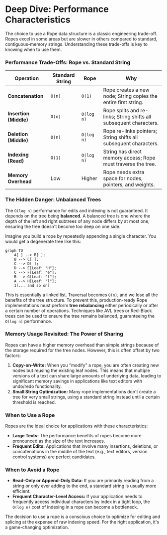 # Deep Dive: Performance Characteristics

The choice to use a Rope data structure is a classic engineering trade-off. Ropes excel in some areas but are slower in others compared to standard, contiguous-memory strings. Understanding these trade-offs is key to knowing when to use them.

### Performance Trade-Offs: Rope vs. Standard String

| Operation             | Standard String | Rope          | Why                                                                 |
| --------------------- | --------------- | ------------- | ------------------------------------------------------------------- |
| **Concatenation**     | `O(n)`          | `O(1)`        | Rope creates a new node; String copies the entire first string.     |
| **Insertion (Middle)**| `O(n)`          | `O(log n)`    | Rope splits and re-links; String shifts all subsequent characters.  |
| **Deletion (Middle)** | `O(n)`          | `O(log n)`    | Rope re-links pointers; String shifts all subsequent characters.    |
| **Indexing (Read)**   | `O(1)`          | `O(log n)`    | String has direct memory access; Rope must traverse the tree.       |
| **Memory Overhead**   | Low             | Higher        | Rope needs extra space for nodes, pointers, and weights.            |

### The Hidden Danger: Unbalanced Trees

The `O(log n)` performance for edits and indexing is not guaranteed. It depends on the tree being **balanced**. A balanced tree is one where the depth of the left and right subtrees of any node differs by at most one, ensuring the tree doesn't become too deep on one side.

Imagine you build a rope by repeatedly appending a single character. You would get a degenerate tree like this:

```mermaid
graph TD
    A[ ] --> B[ ];
    B --> C[ ];
    C --> D[ ];
    D --> E[Leaf: "H"];
    C --> F[Leaf: "e"];
    B --> G[Leaf: "l"];
    A --> H[Leaf: "l"];
    I[... and so on]
```

This is essentially a linked list. Traversal becomes `O(n)`, and we lose all the benefits of the tree structure. To prevent this, production-ready Rope implementations must perform **tree rebalancing** either periodically or after a certain number of operations. Techniques like AVL trees or Red-Black trees can be used to ensure the tree remains balanced, guaranteeing the `O(log n)` performance.

### Memory Usage Revisited: The Power of Sharing

Ropes can have a higher memory overhead than simple strings because of the storage required for the tree nodes. However, this is often offset by two factors:

1.  **Copy-on-Write:** When you "modify" a rope, you are often creating new nodes but reusing the existing leaf nodes. This means that multiple versions of a text can share large amounts of underlying data, leading to significant memory savings in applications like text editors with undo/redo functionality.
2.  **Small String Optimization:** Many rope implementations don't create a tree for very small strings, using a standard string instead until a certain threshold is reached.

### When to Use a Rope

Ropes are the ideal choice for applications with these characteristics:

*   **Large Texts:** The performance benefits of ropes become more pronounced as the size of the text increases.
*   **Frequent Edits:** Applications that involve many insertions, deletions, or concatenations in the middle of the text (e.g., text editors, version control systems) are perfect candidates.

### When to Avoid a Rope

*   **Read-Only or Append-Only Data:** If you are primarily reading from a string or only ever adding to the end, a standard string is usually more efficient.
*   **Frequent Character-Level Access:** If your application needs to frequently access individual characters by index in a tight loop, the `O(log n)` cost of indexing in a rope can become a bottleneck.

The decision to use a rope is a conscious choice to optimize for editing and splicing at the expense of raw indexing speed. For the right application, it's a game-changing optimization.